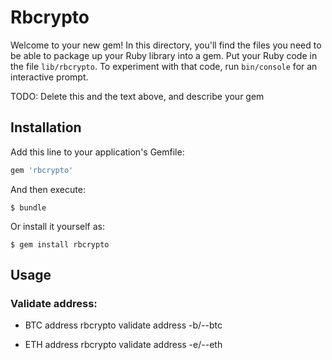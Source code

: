# Rbcrypto

Welcome to your new gem! In this directory, you'll find the files you need to be able to package up your Ruby library into a gem. Put your Ruby code in the file `lib/rbcrypto`. To experiment with that code, run `bin/console` for an interactive prompt.

TODO: Delete this and the text above, and describe your gem

## Installation

Add this line to your application's Gemfile:

```ruby
gem 'rbcrypto'
```

And then execute:

    $ bundle

Or install it yourself as:

    $ gem install rbcrypto

## Usage
### Validate address:

* BTC address
rbcrypto validate address -b/--btc

* ETH address
rbcrypto validate address -e/--eth
